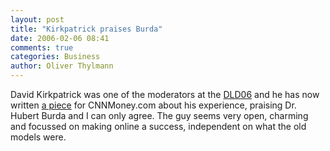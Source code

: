 ```yaml
---
layout: post
title: "Kirkpatrick praises Burda"
date: 2006-02-06 08:41
comments: true
categories: Business
author: Oliver Thylmann
---
```






David Kirkpatrick was one of the moderators at the [DLD06](http://www.dld06.com/) and he has now written [a piece](http://money.cnn.com/2006/02/03/technology/fastforward_fortune/index.htm) for CNNMoney.com about his experience, praising Dr. Hubert Burda and I can only agree. The guy seems very open, charming and focussed on making online a success, independent on what the old models were.






